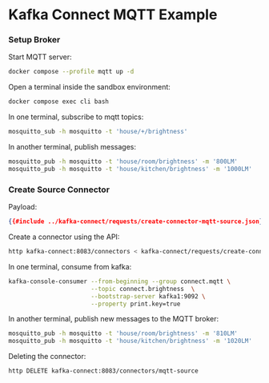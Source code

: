 # Kafka Connect MQTT Example

### Setup Broker

Start MQTT server:

```bash
docker compose --profile mqtt up -d
```

<div class="warning">

Open a terminal inside the sandbox environment:

```bash
docker compose exec cli bash
```

</div>

In one terminal, subscribe to mqtt topics:

```bash
mosquitto_sub -h mosquitto -t 'house/+/brightness'
```

In another terminal, publish messages:

```bash
mosquitto_pub -h mosquitto -t 'house/room/brightness' -m '800LM'
mosquitto_pub -h mosquitto -t 'house/kitchen/brightness' -m '1000LM'
```

### Create Source Connector

Payload:

```json
{{#include ../kafka-connect/requests/create-connector-mqtt-source.json}}
```

Create a connector using the API:

```bash
http kafka-connect:8083/connectors < kafka-connect/requests/create-connector-mqtt-source.json
```

In one terminal, consume from kafka:

```bash
kafka-console-consumer --from-beginning --group connect.mqtt \
                       --topic connect.brightness  \
                       --bootstrap-server kafka1:9092 \
                       --property print.key=true
```

In another terminal, publish new messages to the MQTT broker:

```bash
mosquitto_pub -h mosquitto -t 'house/room/brightness' -m '810LM'
mosquitto_pub -h mosquitto -t 'house/kitchen/brightness' -m '1020LM'
```

Deleting the connector:

```bash
http DELETE kafka-connect:8083/connectors/mqtt-source
```
